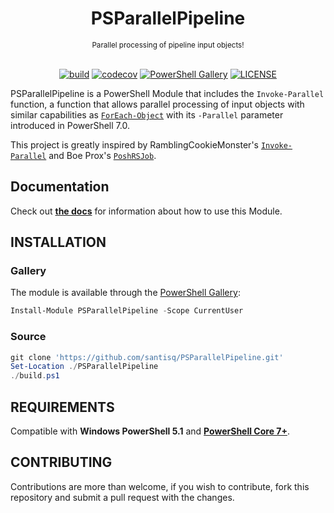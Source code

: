<h1 align="center">PSParallelPipeline</h1>

</div>

<div align="center">
    <sub>
        Parallel processing of pipeline input objects!
    </sub>
    <br /><br />

[![build](https://github.com/santisq/PSParallelPipeline/actions/workflows/ci.yml/badge.svg)](https://github.com/santisq/PSParallelPipeline/actions/workflows/ci.yml)
[![codecov](https://codecov.io/gh/santisq/PSParallelPipeline/branch/main/graph/badge.svg?token=b51IOhpLfQ)](https://codecov.io/gh/santisq/PSParallelPipeline)
[![PowerShell Gallery](https://img.shields.io/powershellgallery/v/PSParallelPipeline?label=gallery)](https://www.powershellgallery.com/packages/PSParallelPipeline)
[![LICENSE](https://img.shields.io/github/license/santisq/PSParallelPipeline)](https://github.com/santisq/PSParallelPipeline/blob/main/LICENSE)

</div>

PSParallelPipeline is a PowerShell Module that includes the `Invoke-Parallel` function, a function that allows parallel processing of input objects with similar capabilities as [`ForEach-Object`](https://learn.microsoft.com/en-us/powershell/module/microsoft.powershell.core/foreach-object?view=powershell-7.3) with its `-Parallel` parameter introduced in PowerShell 7.0.

This project is greatly inspired by RamblingCookieMonster's [`Invoke-Parallel`](https://github.com/RamblingCookieMonster/Invoke-Parallel) and Boe Prox's [`PoshRSJob`](https://github.com/proxb/PoshRSJob).

## Documentation

Check out [__the docs__](./docs/en-US/) for information about how to use this Module.

## INSTALLATION

### Gallery

The module is available through the [PowerShell Gallery](https://www.powershellgallery.com/packages/PSParallelPipeline):

```powershell
Install-Module PSParallelPipeline -Scope CurrentUser
```

### Source

```powershell
git clone 'https://github.com/santisq/PSParallelPipeline.git'
Set-Location ./PSParallelPipeline
./build.ps1
```

## REQUIREMENTS

Compatible with __Windows PowerShell 5.1__ and [__PowerShell Core 7+__](https://github.com/PowerShell/PowerShell).

## CONTRIBUTING

Contributions are more than welcome, if you wish to contribute, fork this repository and submit a pull request with the changes.
